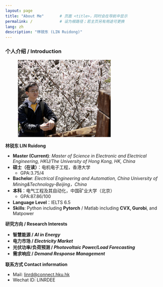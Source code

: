 ```yaml
---
layout: page
title: "About Me"       # 页面 <title>，同时会在导航中显示
permalink: /            # 设为根路径；若主页另有用途可更换
lang: zh
description: "林锐东 (LIN Ruidong)"
---
```


### 个人介绍 / Introduction

<figure class="floatpic">
<img src="/images/LinRuidong2025-2.jpg" class="floatpic" width="293.3" height="243.6" alt="真的找不到合适的近照了">
</figure>


**林锐东 LIN Ruidong**
- **Master (Current)**: *Master of Science in Electronic and Electrical Engineering, HKU/The University of Hong Kong, HK, China*
- **硕士（在读）**：电机电子工程，香港大学
  - GPA:3.75/4
- **Bachelor**: *Electrical Engineering and Automation, China University of Mining&Technology-Beijing，China*
- **本科**：电气工程及其自动化，中国矿业大学（北京）
  - GPA:87.86/100
- **Language Level**：IELTS 6.5
- **Skills**: Python including **Pytorch** / Matlab including **CVX, Gurobi**, and Matpower


**研究方向 / Research Interests** 
- **智慧能源 / *AI in Energy***
- **电力市场 / *Electricity Market***
- **光伏功率/负荷预测 / *Photovoltaic Power/Load Forecasting***
- **需求响应 / *Demand Response Management***

<!-- <br>这是我的[个人简历]() -->
**联系方式 Contact information**
- Mail: linrd@connect.hku.hk
- Wechat ID: LINRDEE
<!-- 
<br>**在全国大学生智能汽车竞赛、全国大学生节能减排社会实践与科技竞赛等各类专业竞赛中获国家级最高级奖项5项（4项为第一完成人）****国家级二等奖4项****国家级三等奖2项** -->
